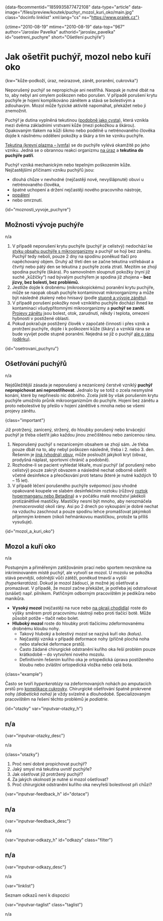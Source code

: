 
{data-fbcommentid="1859935877472108" data-type="article" data-image="/files/preview/koutek/puchyr\_mozol\_kuri_oko/main.jpg" class="docinfo linklist" xml:lang="cs" ns="https://www.pralek.cz"}

{ctime="2010-08-19" mtime="2010-08-19" data-top="967" author="Jaroslav Pavelka" authorid="jaroslav\_pavelka" id="osetreni\_puchyre" short="Ošetření puchýře"}

# Jak ošetřit puchýř, mozol nebo kuří oko

<!-- generated attribute kw by user_updatekw.sh on 2020-09-22, do not edit -->

{kw="kůže-podkoží, úraz, neúrazové, zánět, poranění, cukrovka"}

Neporušený puchýř se nepropichuje ani nestříhá. Naopak je nutné dbát na to, aby nebyl ani omylem poškozen nebo porušen. V případě porušení krytu puchýře je hojení komplikováno zánětem a stává se bolestivým a zdlouhavým. Mozol může fyzické aktivitě napomáhat, překážet nebo ji znemožnit.

Puchýř je dutina vyplněná tekutinou ([podobně jako cysta][1]), která vznikla mezi dvěma základními vrstvami kůže (mezi pokožkou a škárou). Opakovaným tlakem na kůži šikmo nebo podélně u netrénovaného člověka dojde k násilnému oddělení pokožky a škáry a tím ke vzniku puchýře.

[Tekutina (krevní plazma – lymfa)][2] se do puchýře vylévá okamžitě po jeho vzniku. Jedná se o obrannou reakci organizmu [na úraz][3] a **tekutina do puchýře patří**.

Puchýř vzniká mechanickým nebo tepelným poškozením kůže. Nejčastějšími příčinami vzniku puchýřů jsou:

  * dlouhá chůze v nevhodné (nejčastěji nové, nevyšlápnuté) obuvi u netrénovaného člověka,
  * špatné uchopení a držení nejčastěji nového pracovního nástroje,
  * [popálení][4]
  * nebo omrznutí.

{id="moznosti\_vyvoje\_puchyre"}

## Možnosti vývoje puchýře

n/a

  1. V případě neporušení krytu puchýře (puchýř je celistvý) nedochází ke [styku obsahu puchýře s mikroorganizmy][5] a puchýř se hojí bez zánětu. Puchýř tedy nebolí, pouze 2 dny na spodinu poněkud tlačí pro napěchovaný objem. Druhý až třetí den se začne tekutina vstřebávat a čtvrtý nebo pátý den se tekutina z puchýře zcela ztratí. Mezitím se zhojí spodina puchýře (škára). Po samovolném sloupnutí pokožky (nyní již suché „kůžičky“) nad bývalým puchýřem je spodina již zhojena – **bez jizvy, bez bolesti, bez problémů.**
  2. Jestliže dojde k drobnému (mikroskopickému) poranění krytu puchýře, může se naopak obsah puchýře kontaminovat mikroorganizmy a může být následně zkalený nebo hnisavý (podle [stupně a vývoje zánětu][6]).
  3. V případě porušení pokožky nově vzniklého puchýře dochází ihned ke kontaminaci všudypřítomnými mikroorganizmy a **puchýř se zanítí**. [Projevy zánětu][7] jsou bolest, otok, zarudnutí, někdy i teplota, omezení hybnosti v postižené oblasti.
  4. Pokud pokračuje postižený člověk v započaté činnosti i přes vznik a protržení puchýře, dojde i k poškození kůže (škáry) a vzniklá rána se bude vyvíjet podle stupně poranění. Nejedná se již o puchýř [ale o ránu (oděrku)][8].

{id="osetrovani_puchyru"}

## Ošetřování puchýřů

n/a

Nejdůležitější zásada je neporušený a nezanícený čerstvě vzniklý **puchýř nepropichovat ani neprostřihovat**. Jednalo by se totiž o zcela nesmyslné konání, které by nepřineslo nic dobrého. Zcela jistě by však porušením krytu puchýře umožnilo průnik mikroorganizmům do puchýře. Hojení bez zánětu a proto nebolestivé by přešlo v hojení zánětlivé s mnoha nebo se všemi projevy zánětu.

{class="important"}

Již protržený, zanícený, stržený, do hloubky porušený nebo krvácející puchýř je třeba ošetřit jako každou jinou znečištěnou nebo zanícenou ránu.

  1. Neporušený puchýř s nezaníceným obsahem se zhojí sám. Je třeba pouze dbát na to, aby nebyl poškozen následně, třeba i 2. nebo 3. den. Řešením je [jiná (vhodná) obuv][9], může posloužit jakýkoli kryt (obvaz, prodyšná náplast, sportovní chránič a podobně).
  2. Rozhodne-li se pacient vyhledat lékaře, musí puchýř (ať porušený nebo celistvý) pouze zakrýt obvazem a následně nechat odborně ošetřit včetně desinfekce a přeočkování proti tetanu (které je nutné každých 10 – 15 let).
  3. V případě léčení porušeného puchýře svépomocí jsou vhodné opakované koupele ve slabém desinfekčním roztoku (růžový [roztok hypermanganu nebo Betadina][10]) a v počátku malé množství jakékoli protizánětlivé mastičky. Mastičky nesmí být mnoho, aby nerozmáčela _(nemacerovala)_ okolí rány. Asi po 2 dnech po vykoupání je dobré nechat na vzduchu zaschnout a pouze spodinu lehce promašťovat jakýmkoli příjemným krémem (nikoli heřmánkovou mastičkou, protože ta příliš vysušuje).

{id="mozol\_a\_kuri_oko"}

## Mozol a kuří oko

n/a

Postupným a přiměřeným zatěžováním prací nebo sportem nevznikne na inkriminovaném místě puchýř, ale vytvoří se mozol. U mozolu se pokožka stává pevnější, odolnější vůči zátěži, poněkud tmavší a vyšší _(hyperkeratóza)_. Dokud je mozol žádoucí, je možné jej ošetřovat a promazávat. V případě, že mozol začne překážet, je potřeba jej odstraňovat (snášet) např. pilníkem. Patřičným odborným pracovištěm je pedikůra nebo manikůra.

  * **Vysoký mozol** (nejčastěji na ruce nebo [na okraji chodidla][11]) roste do výšky směrem proti pracovnímu nástroji nebo proti tlačící botě. Může působit potíže – tlačit nebo bolet.
  * **Hluboký mozol** roste do hloubky proti tlačícímu zdeformovanému drobnému kloubu nohy. 
      * Takový hluboký a bolestivý mozol se nazývá kuří oko _(kalus)_.
      * Nejčastěji vzniká v případě deformace nohy (příčně plochá noha nebo stařecké deformace prstů).
      * Často žádané chirurgické odstranění kuřího oka řeší problém pouze krátkodobě – do vytvoření nového mozolu.
      * Definitivním řešením kuřího oka je ortopedická úprava postiženého kloubu nebo zvláštní ortopedická vložka nebo celá bota.

{class="example"}

Často se tvoří _hyperkeratózy_ na zdeformovaných nohách po amputacích prstů pro [komplikace cukrovky][12]. Chirurgické ošetřování špatně prokrvené nohy _(diabetická noha)_ je vždy svízelné a dlouhodobé. Specializovaným pracovištěm na řešení těchto problémů je _podiatrie_.

{id="otazky" var="inputvar-otazky_h"}

## n/a

{var="inputvar-otazky_desc"}

n/a

{class="otazky"}

  1. Proč není dobré propichovat puchýř?
  2. Jaký smysl má tekutina uvnitř puchýře?
  3. Jak ošetřovat již protržený puchýř?
  4. Za jakých okolností je nutné si mozol ošetřovat?
  5. Proč chirurgické odstranění kuřího oka nevyřeší bolestivost při chůzi?

{var="inputvar-feedback_h" id="dotace"}

## n/a

{var="inputvar-feedback_desc"}

n/a

{var="inputvar-odkazy_h" id="odkazy" class="filter"}

## n/a

{var="inputvar-odkazy_desc"}

n/a

{var="linklist"}

Seznam odkazů není k dispozici

{var="inputvar-taglist" class="taglist"}

n/a

 [1]: nezhoubne_nadory
 [2]: uzliny
 [3]: pady_z_kola
 [4]: ochlazeni_spaleniny
 [5]: bakterie
 [6]: stadia_zanetu
 [7]: vyvoj_zanetu
 [8]: poraneni
 [9]: obuv
 [10]: zarustajici_nehty
 [11]: cert
 [12]: cukrovka

